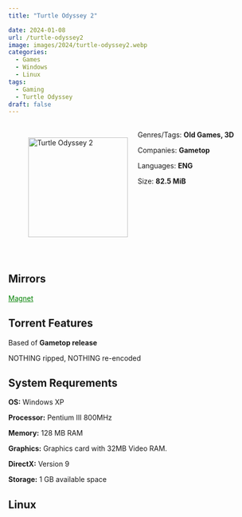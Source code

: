 ```yaml
---
title: "Turtle Odyssey 2"

date: 2024-01-08
url: /turtle-odyssey2
image: images/2024/turtle-odyssey2.webp
categories:
  - Games
  - Windows
  - Linux
tags:
  - Gaming
  - Turtle Odyssey
draft: false
---
```

##
<figure style="float: left; margin-right: 20px;">
  <img src="/images/2024/turtle-odyssey2.webp" alt="Turtle Odyssey 2" style="width: 200px;">
</figure>

Genres/Tags: **Old Games, 3D**

Companies: **Gametop**

Languages: **ENG**

Size: **82.5 MiB**
# ⠀
# ⠀

## Mirrors
<a href="magnet:?xt=urn:btih:AEJZEQQWBXKYJFGXAPZFQORSHQ2EOTDL&dn=Turtle%20Odyssey%202" style="color: green;">Magnet</a>

## Torrent Features
Based of **Gametop release**

NOTHING ripped, NOTHING re-encoded

## System Requrements
**OS:** Windows XP

**Processor:** Pentium III 800MHz

**Memory:** 128 MB RAM

**Graphics:** Graphics card with 32MB Video RAM.

**DirectX:** Version 9

**Storage:** 1 GB available space


## Linux
